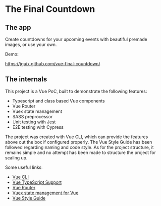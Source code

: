 # The Final Countdown

## The app

Create countdowns for your upcoming events with beautiful premade images, or use your own.

Demo:

https://jguix.github.com/vue-final-countdown/

## The internals

This project is a Vue PoC, built to demonstrate the following features:

- Typescript and class based Vue components
- Vue Router
- Vuex state management
- SASS preprocessor
- Unit testing with Jest
- E2E testing with Cypress

The project was created with Vue CLI, which can provide the features above out the box if configured properly. The Vue Style Guide has been followed regarding naming and code style. As for the project structure, it remains simple and no attempt has been made to structure the project for scaling up.

Some useful links:

- [Vue CLI](https://cli.vuejs.org/)
- [Vue TypeScript Support](https://vuejs.org/v2/guide/typescript.html)
- [Vue Router](https://router.vuejs.org/)
- [Vuex state management for Vue](https://vuex.vuejs.org/)
- [Vue Style Guide](https://vuejs.org/v2/style-guide/)
